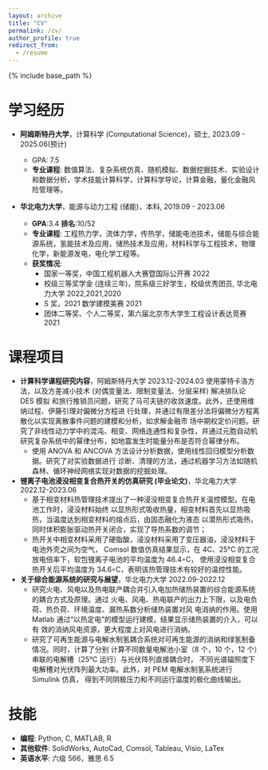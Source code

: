 ```yaml
---
layout: archive
title: "CV"
permalink: /cv/
author_profile: true
redirect_from:
  - /resume
---
```


{% include base_path %}

学习经历
======
* **阿姆斯特丹大学**，计算科学 (Computational Science)，硕士, 2023.09 - 2025.06(预计)
  * GPA: 7.5
  * **专业课程**: 数值算法、复杂系统仿真、随机模拟、数据挖掘技术、实验设计和数据分析，学术技能计算科学，计算科学导论，计算金融，量化金融风险管理等。

* **华北电力大学**，能源与动力工程 (储能)，本科, 2019.09 - 2023.06
  * **GPA**:3.4   **排名**:10/52
  * **专业课程**: 工程热力学，流体力学，传热学，储能电池技术，储能与综合能源系统，氢能技术及应用，储热技术及应用，材料科学与工程技术，物理化学，新能源发电，电化学工程等。
  * **获奖情况**:
    * 国家一等奖，中国工程机器人大赛暨国际公开赛 2022
    * 校级三等奖学金 (连续三年)，院系级三好学生，校级优秀团员, 华北电力大学 2022,2021,2020
    * S 奖，2021 数学建模美赛 2021
    * 团体二等奖、个人二等奖，第六届北京市大学生工程设计表达竞赛 2021

课程项目
======
* **计算科学课程研究内容**，阿姆斯特丹大学 2023.12-2024.03
    使用蒙特卡洛方法，以及方差减小技术 (对偶变量法、限制变量法、分层采样) 解决排队论 DES 模拟
    和旅行推销员问题，研究了马可夫链的收敛速度。此外，还使用维纳过程、伊藤引理对偏微分方程进
    行处理，并通过有限差分法将偏微分方程离散化以实现离散事件问题的建模和分析，如求解金融市
    场中期权定价问题。研究了非线性动力学中的混沌、相变、网络连通性和复杂性，并通过元胞自动机
    研究复杂系统中的幂律分布，如地震发生时能量分布是否符合幂律分布。
    * 使用 ANOVA 和 ANCOVA 方法设计分析数据，使用线性回归模型分析数据。研究了对实验数据进行
    诊断、清理的方法，通过机器学习方法如随机森林、循环神经网络实现对数据的挖掘处理。
* **锂离子电池浸没相变复合热开关的仿真研究 (毕业论文)**，华北电力大学 2022.12-2023.06
    * 基于相变材料热管理技术提出了一种浸没相变复合热开关温控模型。在电池工作时，浸没材料始终
    以显热形式吸收热量，相变材料首先以显热吸热，当温度达到相变材料的熔点后，由固态融化为液态
    以潜热形式吸热，同时体积膨胀驱动热开关闭合，实现了导热系数的调节；
    * 热开关中相变材料采用了硬脂酸，浸没材料采用了变压器油，浸没材料于电池外壳之间为空气，
    Comsol 数值仿真结果显示，在 4C、25°C 的工况放电倍率下，软包锂离子电池的平均温度为 46.4◦C，
    使用浸没相变复合热开关后平均温度为 34.6◦C，表明该热管理技术有较好的温控性能。
* **关于综合能源系统的研究与展望**，华北电力大学 2022.09-2022.12
    * 研究火电、风电以及热电联产耦合并引入电加热储热装置的综合能源系统的耦合方式及原理。通过
    火电、风电、热电联产的出力上下限，以及电负荷、热负荷、环境温度、漏热系数分析储热装置对风
    电消纳的作用。使用 Matlab 通过“以热定电”的模型运行建模，结果显示储热装置的介入，可以有
    效的消纳风电资源，更大程度上对风电进行消纳。
    * 研究了可再生能源与电解水制氢耦合系统对可再生能源的消纳和绿氢制备情况。同时，计算了分别
    计算不同数量电解池小室（8 个，10 个，12 个）串联的电解槽（25°C 运行）与光伏阵列直接耦合时，
    不同光谱辐照度下电解槽对光伏阵列最大功率。此外，对 PEM 电解水制氢系统进行 Simulink 仿真，
    得到不同阴极压力和不同运行温度的极化曲线输出。
  
技能
======
* **编程**: Python, C, MATLAB, R
* **其他软件**: SolidWorks, AutoCad, Comsol, Tableau, Visio, LaTex
* **英语水平**: 六级 566，雅思 6.5

